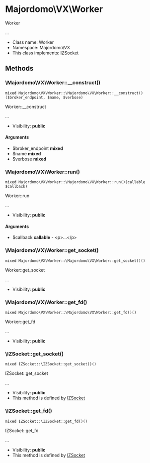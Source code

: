 Majordomo\VX\Worker
===============

Worker

...


* Class name: Worker
* Namespace: Majordomo\VX
* This class implements: [IZSocket](IZSocket.md)






Methods
-------


### \Majordomo\VX\Worker::__construct()

```
mixed Majordomo\VX\Worker::\Majordomo\VX\Worker::__construct()($broker_endpoint, $name, $verbose)
```

Worker::__construct

...

* Visibility: **public**

#### Arguments

* $broker_endpoint **mixed**
* $name **mixed**
* $verbose **mixed**



### \Majordomo\VX\Worker::run()

```
mixed Majordomo\VX\Worker::\Majordomo\VX\Worker::run()(callable $callback)
```

Worker::run

...

* Visibility: **public**

#### Arguments

* $callback **callable** - &lt;p&gt;...&lt;/p&gt;



### \Majordomo\VX\Worker::get_socket()

```
mixed Majordomo\VX\Worker::\Majordomo\VX\Worker::get_socket()()
```

Worker::get_socket

...

* Visibility: **public**



### \Majordomo\VX\Worker::get_fd()

```
mixed Majordomo\VX\Worker::\Majordomo\VX\Worker::get_fd()()
```

Worker::get_fd

...

* Visibility: **public**



### \IZSocket::get_socket()

```
mixed IZSocket::\IZSocket::get_socket()()
```

IZSocket::get_socket

...

* Visibility: **public**
* This method is defined by [IZSocket](IZSocket.md)



### \IZSocket::get_fd()

```
mixed IZSocket::\IZSocket::get_fd()()
```

IZSocket::get_fd

...

* Visibility: **public**
* This method is defined by [IZSocket](IZSocket.md)


